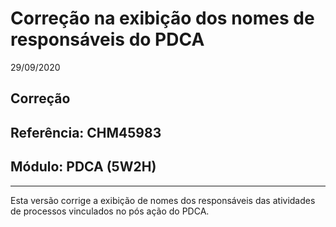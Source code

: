 # Correção na exibição dos nomes de responsáveis do PDCA
29/09/2020
## Correção
## Referência: CHM45983
## Módulo: PDCA (5W2H)
***

Esta versão corrige a exibição de nomes dos responsáveis das atividades de processos vinculados no pós ação do PDCA.